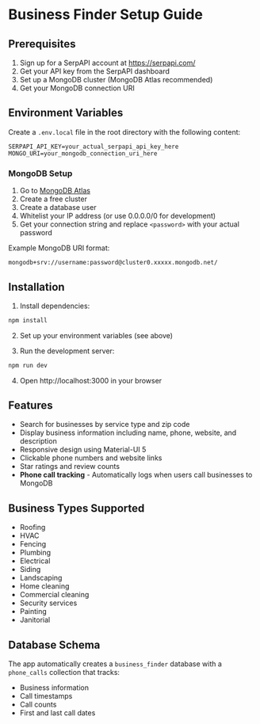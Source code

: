 # Business Finder Setup Guide

## Prerequisites

1. Sign up for a SerpAPI account at https://serpapi.com/
2. Get your API key from the SerpAPI dashboard
3. Set up a MongoDB cluster (MongoDB Atlas recommended)
4. Get your MongoDB connection URI

## Environment Variables

Create a `.env.local` file in the root directory with the following content:

```
SERPAPI_API_KEY=your_actual_serpapi_api_key_here
MONGO_URI=your_mongodb_connection_uri_here
```

### MongoDB Setup

1. Go to [MongoDB Atlas](https://cloud.mongodb.com/)
2. Create a free cluster
3. Create a database user
4. Whitelist your IP address (or use 0.0.0.0/0 for development)
5. Get your connection string and replace `<password>` with your actual password

Example MongoDB URI format:

```
mongodb+srv://username:password@cluster0.xxxxx.mongodb.net/
```

## Installation

1. Install dependencies:

```bash
npm install
```

2. Set up your environment variables (see above)

3. Run the development server:

```bash
npm run dev
```

4. Open http://localhost:3000 in your browser

## Features

- Search for businesses by service type and zip code
- Display business information including name, phone, website, and description
- Responsive design using Material-UI 5
- Clickable phone numbers and website links
- Star ratings and review counts
- **Phone call tracking** - Automatically logs when users call businesses to MongoDB

## Business Types Supported

- Roofing
- HVAC
- Fencing
- Plumbing
- Electrical
- Siding
- Landscaping
- Home cleaning
- Commercial cleaning
- Security services
- Painting
- Janitorial

## Database Schema

The app automatically creates a `business_finder` database with a `phone_calls` collection that tracks:

- Business information
- Call timestamps
- Call counts
- First and last call dates

